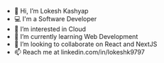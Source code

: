 - 👋 Hi, I’m Lokesh Kashyap
- 💻 I'm a Software Developer
- 👀 I’m interested in Cloud
- 🌱 I’m currently learning Web Development
- 💞️ I’m looking to collaborate on React and NextJS
- 📫 Reach me at linkedin.com/in/lokeshk9797

<!---
lokeshk9797/lokeshk9797 is a ✨ special ✨ repository because its `README.md` (this file) appears on your GitHub profile.
You can click the Preview link to take a look at your changes.
--->
